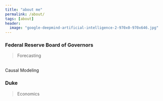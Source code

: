 ```yaml
---
title: "about me"
permalink: /about/
tags: [about]
header:
  image: "google-deepmind-artificial-intelligence-2-970x0-970x646.jpg"
---
```


### Federal Reserve Board of Governors
>Forecasting
<br>
Causal Modeling

### Duke
> Economics
